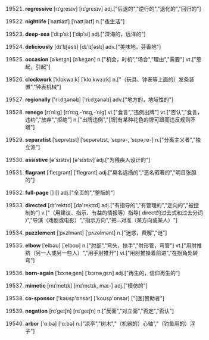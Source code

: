 19521. **regressive**
[rɪˈgresɪv]  [rɪˈɡrɛsɪv]
adj.["后退的","逆行的","退化的","回归的"]  

19522. **nightlife**
[ˈnaɪtlaɪf]  [ˈnaɪtˌlaɪf]
n.["夜生活"]  

19523. **deep-sea**
[ˈdi:pˈsi:]  [ˈdipˈsi]
adj.["深海的，远洋的"]  

19524. **deliciously**
[dɪ'lɪʃəslɪ]  [dɪ'lɪʃəslɪ]
adv.["美味地，芬香地"]  

19525. **occasion**
[əˈkeɪʒn]  [əˈkeʒən]
n.["机会，时机","场合","理由","需要"]  vt.["惹起，引起"]  

19526. **clockwork**
[ˈklɒkwɜ:k]  [ˈklɑ:kwɜ:rk]
n.["（玩具、钟表等上面的）发条装置","钟表机械"]  

19527. **regionally**
['ri:dʒənəlɪ]  ['ri:dʒənəlɪ]
adv.["地方的，地域性的"]  

19528. **renege**
[rɪˈni:g]  [rɪˈnɪɡ,-ˈnɛɡ,-ˈniɡ]
vi.["食言","违例出牌"]  vt.["否认","食言，违约","放弃","拒绝"]  n.["出牌违例","[牌]有某种花色的牌可跟而违反规则不跟"]  

19529. **separatist**
[ˈseprətɪst]  [ˈsɛpərətɪst, ˈsɛprə-, ˈsɛpəˌre-]
n.["分离主义者","独立派"]  

19530. **assistive**
[ə'sɪstɪv]  [ə'sɪstɪv]
adj.["为残疾人设计的"]  

19531. **flagrant**
[ˈfleɪgrənt]  [ˈfleɡrənt]
adj.["臭名远扬的","恶名昭著的","明目张胆的"]  

19532. **full-page**
[]  []
adj.["全页的","整版的"]  

19533. **directed**
[dɪ'rektɪd]  [də'rektɪd]
adj.["有指导的","有管理的","定向的","被控制的"]  v.["（用建议、指示、有益的情报等）指导( direct的过去式和过去分词 )","导演（戏剧或电影）","指示方向","把…对准（某方向或某人）"]  

19534. **puzzlement**
[ˈpʌzlmənt]  [ˈpʌzəlmənt]
n.["迷惑，费解","谜"]  

19535. **elbow**
[ˈelbəʊ]  [ˈelboʊ]
n.["肘部","弯头，扶手","肘形管，弯管"]  vt.["用肘推挤（另一人或另一些人）","用手肘推开"]  vi.["用肘推搡着前进","在拐角处转弯"]  

19536. **born-again**
[ˈbɔ:nəˌgen]  [ˈbɔrnəˌɡɛn]
adj.["再生的，信仰再生的"]  

19537. **mimetic**
[mɪˈmetɪk]  [mɪˈmɛtɪk, maɪ-]
adj.["模仿的"]  

19538. **co-sponsor**
['kəʊsp'ɒnsər]  ['koʊsp'ɒnsər]
["[医]赞助者"]  

19539. **negation**
[nɪˈgeɪʃn]  [nɪˈgeɪʃn]
n.["反面","对立面","否定","否认"]  

19540. **arbor**
['ɑ:bə]  ['ɑ:bə]
n.["凉亭","树木","（机器的）心轴","（钓鱼用的）浮子"]  

